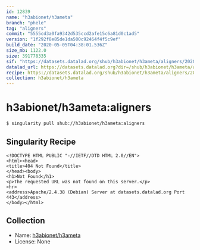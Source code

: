 ```yaml
---
id: 12839
name: "h3abionet/h3ameta"
branch: "phele"
tag: "aligners"
commit: "5555cd3a0fa9342d535ccd2afe15c6a81d0c1ad5"
version: "1f292f8e85de1da500c92464f4f5c9ef"
build_date: "2020-05-05T04:38:01.536Z"
size_mb: 1122.0
size: 391778335
sif: "https://datasets.datalad.org/shub/h3abionet/h3ameta/aligners/2020-05-05-5555cd3a-1f292f8e/1f292f8e85de1da500c92464f4f5c9ef.sif"
datalad_url: https://datasets.datalad.org?dir=/shub/h3abionet/h3ameta/aligners/2020-05-05-5555cd3a-1f292f8e/
recipe: https://datasets.datalad.org/shub/h3abionet/h3ameta/aligners/2020-05-05-5555cd3a-1f292f8e/Singularity
collection: h3abionet/h3ameta
---
```


# h3abionet/h3ameta:aligners

```bash
$ singularity pull shub://h3abionet/h3ameta:aligners
```

## Singularity Recipe

```singularity
<!DOCTYPE HTML PUBLIC "-//IETF//DTD HTML 2.0//EN">
<html><head>
<title>404 Not Found</title>
</head><body>
<h1>Not Found</h1>
<p>The requested URL was not found on this server.</p>
<hr>
<address>Apache/2.4.38 (Debian) Server at datasets.datalad.org Port 443</address>
</body></html>
```

## Collection

 - Name: [h3abionet/h3ameta](https://github.com/h3abionet/h3ameta)
 - License: None

